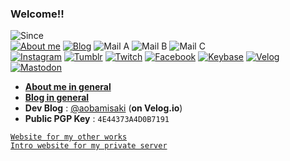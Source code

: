 ### Welcome!!
![Since](https://img.shields.io/badge/Since-Jun._1992-%235FD0CC)  
[![About me](https://img.shields.io/badge/About-naruka-%238ADFFF)](https://naruka.me)
[![Blog](https://img.shields.io/badge/Blog-naruka-%2301A860)](https://blog.naruka.me)
![Mail A](https://img.shields.io/badge/Mail-hoshino%40naruka.me-%233344AA)
![Mail B](https://img.shields.io/badge/Mail-themunyang21%40naver.com-%23F4BD6B)
![Mail C](https://img.shields.io/badge/Mail-aobamisaki%40kakao.com-%235FD0CC)  
[![Instagram](https://img.shields.io/badge/-Instagram-dd2a7b?style=flat-square&logo=instagram&logoColor=white&link=https://www.instagram.com/naruka.overture/)](https://www.instagram.com/naruka.overture/)
[![Tumblr](https://img.shields.io/badge/-Tumblr-35465c?style=flat-square&logo=tumblr&logoColor=white&link=https://babelcity-grace.tumblr.com/)](https://babelcity-grace.tumblr.com/)
[![Twitch](https://img.shields.io/badge/-Twitch-6441a5?style=flat-square&logo=twitch&logoColor=white&link=https://www.twitch.tv/minatoyukina1026)](https://www.twitch.tv/minatoyukina1026)
[![Facebook](https://img.shields.io/badge/-Facebook-1877f2?style=flat-square&logo=facebook&logoColor=white&link=https://www.facebook.com/naruka.overture)](https://www.facebook.com/naruka.overture)
[![Keybase](https://img.shields.io/badge/-Keybase-33a0ff?style=flat-square&logo=keybase&logoColor=white&link=https://keybase.io/senarin)](https://keybase.io/senarin)
[![Velog](https://img.shields.io/badge/-Velog-667881?style=flat-square&logo=Bloglovin&link=https://velog.io/@aobamisaki)](https://velog.io/@aobamisaki)
[![Mastodon](https://img.shields.io/badge/-Mastodon-2b90d9?style=flat-square&logo=Mastodon&logoColor=white&link=https://twingyeo.kr/@HoshiyamaNaruka)](https://twingyeo.kr/@HoshiyamaNaruka)

- **[About me in general](https://naruka.me)**
- **[Blog in general](https://blog.naruka.me)**
- **Dev Blog** : [@aobamisaki](https://velog.io/@aobamisaki) (**on Velog.io**)
- **Public PGP Key** : `4E44373A4D0B7191`

[` Website for my other works `](https://senarin.kr)  
[` Intro website for my private server `](https://yukinaserver.net)
